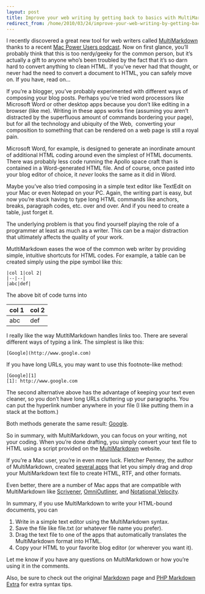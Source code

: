 ```yaml
---
layout: post
title: Improve your web writing by getting back to basics with MultiMarkdown
redirect_from: /home/2010/03/24/improve-your-web-writing-by-getting-back-to-basics-with-multimarkdown/index.html
---
```

<p>I recently discovered a great new tool for web writers called <a href="http://fletcherpenney.net/multimarkdown/">MultiMarkdown</a> thanks to a recent <a href="http://macpowerusers.com/2010/03/mpu-023-workflows-with-merlin-mann/">Mac Power Users podcast</a>.
Now on first glance, you’ll probably think that this is too nerdy/geeky for the common person, but it’s actually a gift to anyone who’s been troubled by the fact that it’s so darn hard to convert anything to clean HTML. If you’ve never had that thought, or never had the need to convert a document to HTML, you can safely move on. If you have, read on…</p>
<p>If you’re a blogger, you’ve probably experimented with different ways of composing your blog posts.  Perhaps you’ve tried word processors like Microsoft Word or other desktop apps because you don’t like editing in a browser (like me). Writing in these apps works fine (assuming you aren’t distracted by the superfluous amount of commands bordering your page), but for all the technology and ubiquity of the Web,  converting your composition to something that can be rendered on a web page is still a royal pain.</p>
<p>Microsoft Word, for example, is designed to generate an inordinate amount of additional HTML coding around even the simplest of HTML documents.  There was probably less code running the Apollo space craft than is contained in a Word-generated HTML file. And of course, once pasted into your blog editor of choice, it <em>never</em> looks the same as it did in Word.</p>
<p>Maybe you’ve also tried composing in a simple text editor like TextEdit on your Mac or even Notepad on your PC.  Again, the writing part is easy, but now you’re stuck having to type long HTML commands like anchors, breaks, paragraph codes, etc. over and over.  And if you need to create a table, just forget it.</p>
<p>The underlying problem is that you find yourself playing the role of a programmer at least as much as a writer. This can be a major distraction that ultimately affects the quality of your work.</p>
<p>MutltiMarkdown eases the woe of the common web writer by providing simple, intuitive shortcuts for HTML codes.  For example, a table can be created simply using the pipe symbol like this:</p>
<pre><code>|col 1|col 2|
|--|--|
|abc|def|</code></pre>
<p>The above bit of code turns into</p>
<table>
<col></col>
<col></col>
<thead>
<tr>
<th>col 1</th>
<th>col 2</th>
</tr>
</thead>
<tbody>
<tr>
<td>abc</td>
<td>def</td>
</tr>
</tbody>
</table>
<p>I really like the way MutltiMarkdown handles links too.  There are several different ways of typing a link.  The simplest is like this:</p>
<pre><code>[Google](http://www.google.com)</code></pre>
<p>If you have long URLs, you may want to use this footnote-like method:</p>
<pre><code>[Google][1]
[1]: http://www.google.com</code></pre>
<p>The second alternative above has the advantage of keeping your text even cleaner, so you don’t have long URLs cluttering up your paragraphs.  You can put the hyperlink number anywhere in your file (I like putting them in a stack at the bottom.)</p>
<p>Both methods generate the same result: <a href="http://www.google.com">Google</a>.</p>
<p>So in summary, with MultiMarkdown, you can focus on your writing, not your coding.  When you’re done drafting, you simply convert your text file to HTML using a script provided on the <a href="http://fletcherpenney.net/multimarkdown/">MultiMarkdown</a> website.</p>
<p>If you’re a Mac user, you’re in even more luck. Fletcher Penney, the author of MultiMarkdown, created <a href="http://fletcherpenney.net/multimarkdown/multimarkdown_drag_and_drop/">several apps</a> that let you simply drag and drop your MultiMarkdown text file to create HTML, RTF, and other formats.</p>
<p>Even better, there are a number of Mac apps that are compatible with MultiMarkdown like <a href="http://www.literatureandlatte.com/scrivener.html">Scrivener</a>, <a href="http://www.omnigroup.com/products/omnioutliner/">OmniOutliner</a>, and <a href="http://notational.net/">Notational Velocity</a>.</p>
<p>In summary, if you use MultiMarkdown to write your HTML-bound documents, you can</p>
<ol>
<li>Write in a simple text editor using the MultiMarkdown syntax.</li>
<li>Save the file like file.txt (or whatever file name you prefer).</li>
<li>Drag the text file to one of the apps that automatically translates the MultiMarkdown format into HTML.</li>
<li>Copy your HTML to your favorite blog editor (or wherever you want it).</li>
</ol>
<p>Let me know if you have any questions on MultiMarkdown or how you’re using it in the comments.</p>
<p>Also, be sure to check out the original <a href="http://daringfireball.net/projects/markdown/">Markdown</a> page and <a href="http://michelf.com/projects/php-markdown/extra/">PHP Markdown Extra</a> for extra syntax tips.</p>
